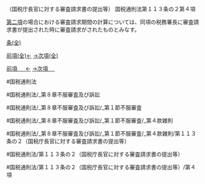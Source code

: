 （国税庁長官に対する審査請求書の提出等）
国税通則法第１１３条の２第４項

[第二項](国税通則法＿＿＿＿＿第１１３条の２第２項)の場合における審査請求期間の計算については、同項の税務署長に審査請求書が提出された時に審査請求がされたものとみなす。

[条(全)](国税通則法＿＿＿＿＿第１１３条の２_.md)

[前項(全)←](国税通則法＿＿＿＿＿第１１３条の２第３項_.md)    [→次項(全)](国税通則法＿＿＿＿＿第１１３条の２第５項_.md)

[前項 　 ←](国税通則法＿＿＿＿＿第１１３条の２第３項.md)    [→次項 　 ](国税通則法＿＿＿＿＿第１１３条の２第５項.md)



#国税通則法

#国税通則法/_第８章不服審査及び訴訟

#国税通則法/_第８章不服審査及び訴訟/_第１節不服審査

#国税通則法/_第８章不服審査及び訴訟/_第１節不服審査/_第４款雑則

#国税通則法/_第８章不服審査及び訴訟/_第１節不服審査/_第４款雑則/第１１３条の２（国税庁長官に対する審査請求書の提出等）

#国税通則法/第１１３条の２（国税庁長官に対する審査請求書の提出等）

#国税通則法/第１１３条の２（国税庁長官に対する審査請求書の提出等）/第４項

